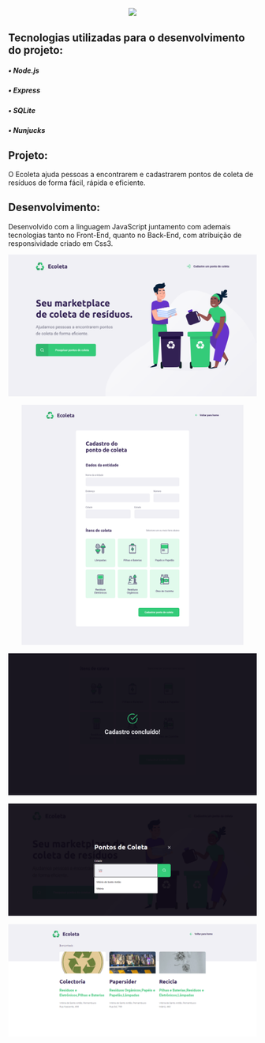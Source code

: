 <p align="center">
  <img src = "https://github.com/Rocketseat/nlw-01-starter/raw/master/.github/ecoleta.svg?sanitize=true" />
</p>

## Tecnologias utilizadas para o desenvolvimento do projeto:

##### • Node.js
##### • Express
##### • SQLite
##### • Nunjucks

## Projeto:

O Ecoleta ajuda pessoas a encontrarem e cadastrarem pontos de coleta de resíduos de forma fácil, rápida e eficiente.

## Desenvolvimento:

Desenvolvido com a linguagem JavaScript juntamento com ademais tecnologias tanto no Front-End, quanto no Back-End, com atribuição de responsividade criado em Css3.

<p align="center">
  <img src = "https://github.com/MylenaAmorim/nlw-01-ecoleta/blob/master/public/styles/github/Home.png" />
</p>

<p align="center">
  <img width = "450" left = "5000" src = "https://github.com/MylenaAmorim/nlw-01-ecoleta/blob/master/public/styles/github/Cadastro.png" />
</p>

<p align="center">
  <img src = "https://github.com/MylenaAmorim/nlw-01-ecoleta/blob/master/public/styles/github/Sucesso!.png"/>
</p>

<p align="center">
  <img src = "https://github.com/MylenaAmorim/nlw-01-ecoleta/blob/master/public/styles/github/Busca.png"/>
</p>

<p align="center">
  <img src = "https://github.com/MylenaAmorim/nlw-01-ecoleta/blob/master/public/styles/github/Lista.png"/>
</p>
